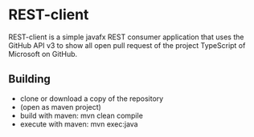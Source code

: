 # REST-client
REST-client is a simple javafx REST consumer application that uses the GitHub API v3 to show all open pull request of the project TypeScript of Microsoft on GitHub.


## Building
* clone or download a copy of the repository
* (open as maven project)
* build with maven:   mvn clean compile
* execute with maven: mvn exec:java

